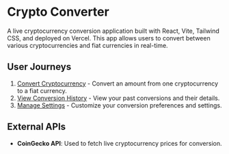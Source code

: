 # Crypto Converter

A live cryptocurrency conversion application built with React, Vite, Tailwind CSS, and deployed on Vercel. This app allows users to convert between various cryptocurrencies and fiat currencies in real-time.

## User Journeys

1. [Convert Cryptocurrency](docs/journeys/convert-cryptocurrency.md) - Convert an amount from one cryptocurrency to a fiat currency.
2. [View Conversion History](docs/journeys/view-conversion-history.md) - View your past conversions and their details.
3. [Manage Settings](docs/journeys/manage-settings.md) - Customize your conversion preferences and settings.

## External APIs

- **CoinGecko API**: Used to fetch live cryptocurrency prices for conversion.